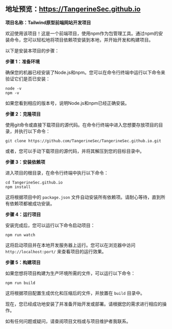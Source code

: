 ## 地址预览：https://TangerineSec.github.io

**项目名称：Tailwind原型前端网站开发项目**

欢迎使用该项目！这是一个前端项目，使用npm作为包管理工具。通过npm的安装命令，您可以轻松地将项目依赖项安装到本地，并开始开发和构建项目。

以下是安装本项目的步骤：

**步骤 1：准备环境**

确保您的机器已经安装了Node.js和npm。您可以在命令行终端中运行以下命令来验证它们是否已安装：

```shell
node -v
npm -v
```

如果您看到相应的版本号，说明Node.js和npm已经正确安装。

**步骤 2：克隆项目**

使用git命令或直接下载项目的源代码。在命令行终端中进入您想要存放项目的目录，并执行以下命令：

```shell
git clone https://github.com/TangerineSec/TangerineSec.github.io.git
```

或者，您可以手动下载项目的源代码，并将其解压到您的目标目录中。

**步骤 3：安装依赖项**

进入项目的根目录，在命令行终端中执行以下命令：

```shell
cd TangerineSec.github.io
npm install
```

这将根据项目中的 `package.json` 文件自动安装所有依赖项。请耐心等待，直到所有依赖项都被成功安装。

**步骤 4：运行项目**

安装完成后，您可以运行以下命令启动项目：

```shell
npm run watch
```

这将启动项目并在本地开发服务器上运行。您可以在浏览器中访问 `http://localhost:port/` 来查看项目的运行效果。

**步骤 5：构建项目**

如果您想将项目构建为生产环境所需的文件，可以运行以下命令：

```shell
npm run build
```

这将根据项目配置生成优化和压缩后的文件，并放置在 `build` 目录中。

现在，您已经成功地安装了并准备开始开发或部署。请根据您的需求进行相应的操作。

如有任何问题或疑问，请查阅项目文档或与项目维护者我联系。

